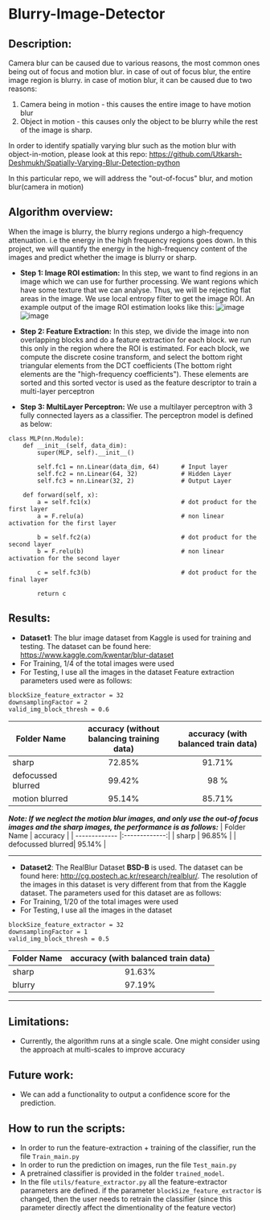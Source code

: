 # Blurry-Image-Detector

## Description:
Camera blur can be caused due to various reasons, the most common ones being out of focus and motion blur.
in case of out of focus blur, the entire image region is blurry.
in case of motion blur, it can be caused due to two reasons:
  1) Camera being in motion - this causes the entire image to have motion blur
  2) Object in motion - this causes only the object to be blurry while the rest of the image is sharp.

In order to identify spatially varying blur such as the motion blur with object-in-motion, please look at this repo: https://github.com/Utkarsh-Deshmukh/Spatially-Varying-Blur-Detection-python

In this particular repo, we will address the "out-of-focus" blur, and motion blur(camera in motion)

## Algorithm overview:
When the image is blurry, the blurry regions undergo a high-frequency attenuation. i.e the energy in the high frequency regions goes down.
In this project, we will quantify the energy in the high-frequency content of the images and predict whether the image is blurry or sharp.

- **Step 1: Image ROI estimation:** In this step, we want to find regions in an image which we can use for further processing. We want regions which have some texture that we can analyse. Thus, we will be rejecting flat areas in the image. We use local entropy filter to get the image ROI. An example output of the image ROI estimation looks like this:
![image](https://user-images.githubusercontent.com/13918778/149880752-848b48a8-4280-4b49-8458-588850283943.png)
![image](https://user-images.githubusercontent.com/13918778/149881050-03cff68e-1114-4398-a334-d25f3d95605f.png)

- **Step 2: Feature Extraction:** In this step, we divide the image into non overlapping blocks and do a feature extraction for each block. we run this only in the region where the ROI is estimated. For each block, we compute the discrete cosine transform, and select the bottom right triangular elements from the DCT coefficients (The bottom right elements are the "high-frequency coefficients"). These elements are sorted and this sorted vector is used as the feature descriptor to train a multi-layer perceptron

- **Step 3: MultiLayer Perceptron:**  We use a multilayer perceptron with 3 fully connected layers as a classifier. The perceptron model is defined as below:
```
class MLP(nn.Module):
    def __init__(self, data_dim):
        super(MLP, self).__init__()

        self.fc1 = nn.Linear(data_dim, 64)      # Input layer
        self.fc2 = nn.Linear(64, 32)            # Hidden Layer
        self.fc3 = nn.Linear(32, 2)             # Output Layer

    def forward(self, x):
        a = self.fc1(x)                         # dot product for the first layer
        a = F.relu(a)                           # non linear activation for the first layer

        b = self.fc2(a)                         # dot product for the second layer
        b = F.relu(b)                           # non linear activation for the second layer

        c = self.fc3(b)                         # dot product for the final layer

        return c
```

## Results:
 - **Dataset1**: The blur image dataset from Kaggle is used for training and testing. The dataset can be found here: https://www.kaggle.com/kwentar/blur-dataset
- For Training, 1/4 of the total images were used
- For Testing, I use all the images in the dataset
Feature extraction parameters used were as follows:

```
blockSize_feature_extractor = 32
downsamplingFactor = 2
valid_img_block_thresh = 0.6
```

| Folder Name       | accuracy (without balancing training data)      |  accuracy (with balanced train data) |
| -------------     |:-------------:|:-------------:|
| sharp             | 72.85%  |  91.71%|
| defocussed blurred| 99.42%  | 98 %|
| motion blurred    | 95.14%  | 85.71%|

***Note: If we neglect the motion blur images, and only use the out-of focus images and the sharp images, the performance is as follows:***
| Folder Name       | accuracy      | 
| -------------     |:-------------:| 
| sharp             | 96.85% | 
| defocussed blurred| 95.14% | 

---

 - **Dataset2**: The RealBlur Dataset **BSD-B** is used. The dataset can be found here: http://cg.postech.ac.kr/research/realblur/. The resolution of the images in this dataset is very different from that from the Kaggle dataset. The parameters used for this dataset are as follows:
- For Training, 1/20 of the total images were used
- For Testing, I use all the images in the dataset
```
blockSize_feature_extractor = 32
downsamplingFactor = 1
valid_img_block_thresh = 0.5
```

| Folder Name       |accuracy (with balanced train data) |
| -------------     |:-------------:|
| sharp             |91.63%  |
| blurry            |97.19%  |

---
## Limitations:
- Currently, the algorithm runs at a single scale. One might consider using the approach at multi-scales to improve accuracy

## Future work:
- We can add a functionality to output a confidence score for the prediction.

## How to run the scripts:
- In order to run the feature-extraction + training of the classifier, run the file `Train_main.py`
- In order to run the prediction on images, run the file `Test_main.py`
- A pretrained classifier is provided in the folder `trained_model`.
- In the file `utils/feature_extractor.py` all the feature-extractor parameters are defined. if the parameter `blockSize_feature_extractor` is changed, then the user needs to retrain the classifier (since this parameter directly affect the dimentionality of the feature vector)
